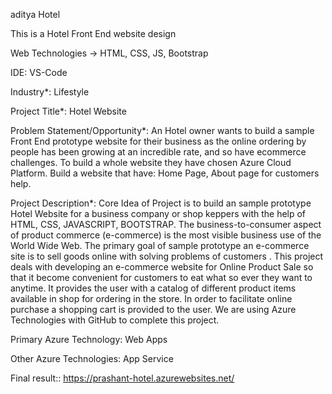 aditya Hotel

This is a Hotel Front End website design

Web Technologies -> HTML, CSS, JS, Bootstrap

IDE: VS-Code

Industry*: Lifestyle

Project Title*: Hotel Website 

Problem Statement/Opportunity*: An Hotel owner  wants to build a sample Front End prototype website for their business as the online ordering by people has been growing at an incredible rate, and so have ecommerce challenges. To build a whole website they have chosen Azure Cloud Platform. Build a website that have: Home Page, About page for customers help.

Project Description*: Core Idea of Project is to build an sample prototype Hotel Website for a business company or shop keppers with the help of HTML, CSS, JAVASCRIPT, BOOTSTRAP. The business-to-consumer aspect of product commerce (e-commerce) is the most visible business use of the World Wide Web. The primary goal of sample prototype an e-commerce site is to sell goods online with solving problems of customers . This project deals with developing an e-commerce website for Online Product Sale so that it become convenient for customers to eat what so ever they want to anytime. It provides the user with a catalog of different product items available in shop for ordering in the store. In order to facilitate online purchase a shopping cart is provided to the user. We are using Azure Technologies with GitHub to complete this project.

Primary Azure Technology: Web Apps

Other Azure Technologies: App Service

Final result:: https://prashant-hotel.azurewebsites.net/

